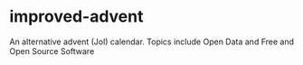 # improved-advent
An alternative advent (Jol) calendar. Topics include Open Data and Free and Open Source Software
